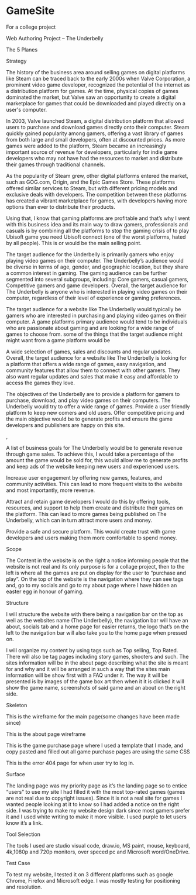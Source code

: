# GameSite
For a college project

Web Authoring Project – The Underbelly 

The 5 Planes 

Strategy 

The history of the business area around selling games on digital platforms like Steam can be traced back to the early 2000s when Valve Corporation, a prominent video game developer, recognized the potential of the internet as a distribution platform for games. At the time, physical copies of games dominated the market, but Valve saw an opportunity to create a digital marketplace for games that could be downloaded and played directly on a user's computer. 

In 2003, Valve launched Steam, a digital distribution platform that allowed users to purchase and download games directly onto their computer. Steam quickly gained popularity among gamers, offering a vast library of games from both large and small developers, often at discounted prices. As more games were added to the platform, Steam became an increasingly important source of revenue for developers, particularly for indie game developers who may not have had the resources to market and distribute their games through traditional channels. 

As the popularity of Steam grew, other digital platforms entered the market, such as GOG.com, Origin, and the Epic Games Store. These platforms offered similar services to Steam, but with different pricing models and exclusive deals with developers. The competition between these platforms has created a vibrant marketplace for games, with developers having more options than ever to distribute their products. 

Using that, I know that gaming platforms are profitable and that’s why I went with this business idea and its main way to draw gamers, professionals and casuals is by combining all the platforms to stop the gaming crisis of to play Ubisoft game you need Ubisoft connect (one of the worst platforms, hated by all people). This is or would be the main selling point. 

The target audience for the Underbelly is primarily gamers who enjoy playing video games on their computer. The Underbelly’s audience would be diverse in terms of age, gender, and geographic location, but they share a common interest in gaming. The gaming audience can be further segmented into several subgroups, including: Core gamers, casual gamers, Competitive gamers and game developers. Overall, the target audience for The Underbelly is anyone who is interested in playing video games on their computer, regardless of their level of experience or gaming preferences.  

 

The target audience for a website like The Underbelly would typically be gamers who are interested in purchasing and playing video games on their computer. A game platforms primary audience would tend to be individuals who are passionate about gaming and are looking for a wide range of games to choose from. some of the things that the target audience might might want from a game platform would be  

A wide selection of games, sales and discounts and regular updates. Overall, the target audience for a website like The Underbelly is looking for a platform that offers a wide range of games, easy navigation, and community features that allow them to connect with other gamers. They also want regular updates and sales that make it easy and affordable to access the games they love. 

The objectives of the Underbelly are to provide a platform for gamers to purchase, download, and play video games on their computers. The Underbelly would try to offer a wide range of games. Provide a user friendly platform to keep new comers and old users. Offer competitive pricing and the main objective would be to generate profits and ensure the game developers and publishers are happy on this site. 

,  

A list of business goals for The Underbelly would be to generate revenue through game sales. To achieve this, I would take a percentage of the amount the game would be sold for, this would allow me to generate profits and keep ads of the website keeping new users and experienced users. 

Increase user engagement by offering new games, features, and community activities. This can lead to more frequent visits to the website and most importantly, more revenue. 

Attract and retain game developers I would do this by offering tools, resources, and support to help them create and distribute their games on the platform. This can lead to more games being published on The Underbelly, which can in turn attract more users and money. 

Provide a safe and secure platform. This would create trust with game developers and users making them more comfortable to spend money. 

Scope 

The Content in the website is on the right a notice informing people that the website is not real and its only purpose is for a collage project, then to the left is where all the games are put on display for the user to “purchase and play”. On the top of the website is the navigation where they can see tags and, go to my socials and go to my about page where I have hidden an easter egg in honour of gaming. 

Structure 

I will structure the website with there being a navigation bar on the top as well as the websites name (The Underbelly), the navigation bar will have an about, socials tab and a home page for easier returns, the logo that’s on the left to the navigation bar will also take you to the home page when pressed on. 

 

I will organize my content by using tags such as Top selling, Top Rated. There will also be tag pages including story games, shooters and such. The sites information will be in the about page describing what the site is meant for and why and it will be arranged in such a way that the sites main information will be show first with a FAQ under it. The way it will be presented is by images of the game box art then when it it is clicked it will show the game name, screenshots of said game and an about on the right side. 

Skeleton 

This is the wireframe for the main page(some changes have been made since) 

 

This is the about page wireframe 

 

This is the game purchase page where I used a template that I made, and copy pasted and filled out all game purchase pages are using the same CSS 

 

This is the error 404 page for when user try to log in. 

 

Surface 

The landing page was my priority page as it’s the landing page so to entice “users” to use my site I had filled it with the most top-rated games (games are not real due to copyright issues). Since it is not a real site for games I wanted people looking at it to know so I had added a notice on the right side. I was trying to make my website design dark since most gamers prefer it and I used white writing to make it more visible. I used purple to let users know it’s a link. 

Tool Selection 

The tools I used are studio visual code, draw.io, MS paint, mouse, keyboard, 4k,1080p and 720p monitors, over speced pc and Microsoft word/OneDrive. 

Test Case 

To test my website, I tested it on 3 different platforms such as google Chrome, Firefox and Microsoft edge. I was mostly testing for positioning and resolution. 
